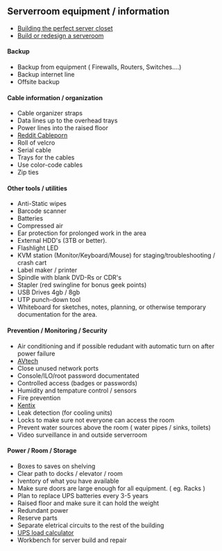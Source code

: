 ## Serverroom equipment / information
- [Building the perfect server closet](http://www.channelpronetwork.com/article/building-perfect-server-closet?page=0%2C0)
- [Build or redesign a serveroom](https://community.spiceworks.com/how_to/2622-how-to-build-or-redesign-a-server-room)

#### Backup
- Backup from equipment ( Firewalls, Routers, Switches....)
- Backup internet line
- Offsite backup

#### Cable information / organization
- Cable organizer straps
- Data lines up to the overhead trays
- Power lines into the raised floor
- [Reddit Cableporn](https://www.reddit.com/r/cableporn/)
- Roll of velcro
- Serial cable
- Trays for the cables
- Use color-code cables
- Zip ties

#### Other tools / utilities
- Anti-Static wipes
- Barcode scanner
- Batteries
- Compressed air
- Ear protection for prolonged work in the area
- External HDD's (3TB or better).
- Flashlight LED
- KVM station (Monitor/Keyboard/Mouse) for staging/troubleshooting / crash cart
- Label maker / printer
- Spindle with blank DVD-Rs or CDR's
- Stapler (red swingline for bonus geek points)
- USB Drives 4gb / 8gb
- UTP punch-down tool
- Whiteboard for sketches, notes, planning, or otherwise temporary documentation for the area.

#### Prevention / Monitoring / Security
- Air conditioning and if possible redudant with automatic turn on after power failure
- [AVtech](https://avtech.com/)
- Close unused network ports
- Console/ILO/root password documentated
- Controlled access (badges or passwords)
- Humidity and tempature control / sensors
- Fire prevention
- [Kentix](https://kentix.com/en/)
- Leak detection (for cooling units)
- Locks to make sure not everyone can access the room
- Prevent water sources above the room ( water pipes / sinks, toilets)
- Video surveillance in and outside serverroom


#### Power / Room / Storage
- Boxes to saves on shelving
- Clear path to docks / elevator / room
- Iventory of what you have available
- Make sure doors are large enough for all equipment. ( eg. Racks )
- Plan to replace UPS batteries every 3-5 years
- Raised floor and make sure it can hold the weight
- Redundant power
- Reserve parts
- Separate eletrical circuits to the rest of the building
- [UPS load calculator](http://www.apc.com/tools/ups_selector/index.cfm)
- Workbench for server build and repair

